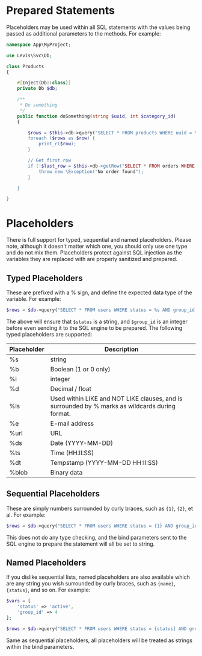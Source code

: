 
# Prepared Statements

Placeholders may be used within all SQL statements with the values being passed as additional parameters to the methods.  For example:

~~~php
namespace App\MyProject;

use Levis\Svc\Db;

class Products
{

    #[Inject(Db::class)]
    private Db $db;

    /**
     * Do something
     */
    public function doSomething(string $uuid, int $category_id)
    {

        $rows = $this->db->query("SELECT * FROM products WHERE uuid = %s AND category_id = %i", $uuid, $category_id");
        foreach ($rows as $row) { 
            print_r($row);
        }

        // Get first row
        if (!$last_row = $this->db->getRow("SELECT * FROM orders WHERE uuid = %s ORDER BY created_at DESC LIMIT 1", $uuid)) { 
            throw new \Exception("No order found");
        }

    }

}
~~~




# Placeholders

There is full support for typed, sequential and named placeholders.  Please note, although it doesn't matter which one, you should only use one type and do not mix them.  Placeholders protect against SQL injection as the variables they are replaced with are properly sanitized and prepared.

## Typed Placeholders

These are prefixed with a % sign, and define the expected data type of the variable.  For example:

~~~php
$rows = $db->query("SELECT * FROM users WHERE status = %s AND group_id = %i", $status, $group_id);
~~~

The above will ensure that `$status` is a string, and `$group_id` is an integer before even sending it to the SQL engine to be prepared.  The following typed placeholders are supported:

Placeholder | Description
------------- |------------- 
%s | string
%b | Boolean (1 or 0 only)
%i | integer
%d | Decimal / float
%ls | Used within LIKE and NOT LIKE clauses, and is surrounded by % marks as wildcards during format.
%e | E-mail address
%url | URL
%ds | Date (YYYY-MM-DD)
%ts | Time (HH:II:SS)
%dt | Tempstamp (YYYY-MM-DD HH:II:SS)
%blob | Binary data


## Sequential Placeholders

These are simply numbers surrounded by curly braces, such as `{1}`, `{2}`, et al.  For example:

~~~php
$rows = $db->query("SELECT * FROM users WHERE status = {1} AND group_id = {2}", $status, $group_id);
~~~

This does not do any type checking, and the bind parameters sent to the SQL engine to prepare the statement will all be set to string.


## Named Placeholders

If you dislike sequential lists, named placeholders are also available which are any string you wish surrounded by curly braces, such as `{name}`, `{status}`, and so on.  For example:

~~~php
$vars = [
    'status' => 'active', 
    'group_id' => 4
];

$rows = $db->query("SELECT * FROM users WHERE status = {status] AND group_id = {group_id}", $vars);
~~~

Same as sequential placeholders, all placeholders will be treated as strings within the bind parameters.



